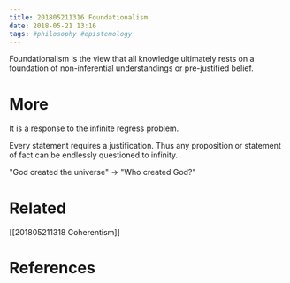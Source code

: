 ```yaml
---
title: 201805211316 Foundationalism
date: 2018-05-21 13:16
tags: #philosophy #epistemology
---
```

Foundationalism is the view that all knowledge ultimately rests on a foundation of non-inferential understandings or pre-justified belief.

# More
It is a response to the infinite regress problem.

Every statement requires a justification. Thus any proposition or statement of fact can be endlessly questioned to infinity.

"God created the universe" -> "Who created God?"

# Related
[[201805211318 Coherentism]]
# References

